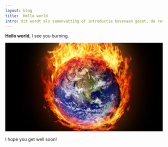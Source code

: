 ```yaml
---
layout: blog 
title:  Hello world
intro: dit wordt als samenvatting of introductie bovenaan gezet, de rest is dan het lichaam van de tekst.
---
```


**Hello world**, I see you burning.

![Burning world](/assets/images/blog/burning.jpg)

I hope you get well soon!
